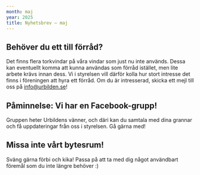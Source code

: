 ```yaml
---
month: maj
year: 2025
title: Nyhetsbrev – maj
---
```


## Behöver du ett till förråd?

Det finns flera torkvindar på våra vindar som just nu inte används. Dessa kan eventuellt komma att kunna användas som förråd istället, men lite arbete krävs innan dess. Vi i styrelsen vill därför kolla hur stort intresse det finns i föreningen att hyra ett förråd. Om du är intresserad, skicka ett mejl till oss på info@urbilden.se!

## Påminnelse: Vi har en Facebook-grupp!

Gruppen heter Urbildens vänner, och däri kan du samtala med dina grannar och få uppdateringar från oss i styrelsen. Gå gärna med!

## Missa inte vårt bytesrum!

Sväng gärna förbi och kika! Passa på att ta med dig något användbart föremål som du inte längre behöver :)
